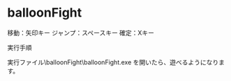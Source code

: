 # balloonFight

移動：矢印キー
ジャンプ：スペースキー
確定：Xキー

実行手順

実行ファイル\balloonFight\balloonFight.exe を開いたら、遊べるようになります。
